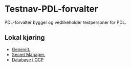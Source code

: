 # Testnav-PDL-forvalter
PDL-forvalter bygger og vedlikeholder testpersoner for PDL.

## Lokal kjøring
* [Generelt.](../../docs/local_general.md)
* [Secret Manager.](../../docs/local_secretmanager.md)
* [Database i GCP](../../docs/gcp_db.md)